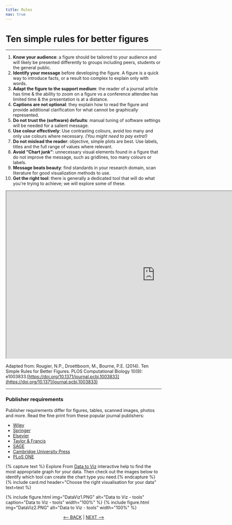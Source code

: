 ```yaml
---
title: Rules
nav: true
---
```

# Ten simple rules for better figures

-----

1. **Know your audience**: a figure should be tailored to your audience and will likely be presented differently to groups including peers, students or the general public.
2. **Identify your message** before developing the figure. A figure is a quick way to introduce facts, or a result too complex to explain only with words.
3. **Adapt the figure to the support medium**: the reader of a journal article has time & the ability to zoom on a figure vs a conference attendee has limited time & the presentation is at a distance.
4. **Captions are not optional**: they explain how to read the figure and provide additional clarification for what cannot be graphically represented.
5. **Do not trust the (software) defaults**: manual tuning of software settings will be needed for a salient message.
6. **Use colour effectively**: Use contrasting colours, avoid too many and only use colours where necessary. *(You might need to pay extra!)*
7. **Do not mislead the reader**: objective, simple plots are best.  Use labels, titles and the full range of values where relevant.
8. **Avoid “Chart junk”**: unnecessary visual elements found in a figure that do not improve the message, such as gridlines, too many colours or labels.
9. **Message beats beauty**: find standards in your research domain, scan literature for good visualization methods to use.
10. **Get the right tool**: there is generally a dedicated tool that will do what you're trying to achieve; we will explore some of these.



<iframe width="960" height="540" src="https://player.vimeo.com/video/563918770?badge=0&amp;autopause=0&amp;player_id=0&amp;app_id=58479" title="Ten simple rules for better figures"></iframe>


Adapted from: Rougier, N.P., Droettboom, M., Bourne, P.E. (2014). Ten Simple Rules for Better Figures.
PLOS Computational Biology 10(9): e1003833.[https://doi.org/10.1371/journal.pcbi.1003833](https://doi.org/10.1371/journal.pcbi.1003833)

-----

### Publisher requirements

Publisher requirements differ for figures, tables, scanned images, photos and more.  Read the fine print from these popular journal publishers:
- [Wiley](https://authorservices.wiley.com/asset/photos/electronic_artwork_guidelines.pdf)
- [Springer](https://www.springer.com/gp/authors-editors/journal-author/journal-author-helpdesk/preparation/1276#c1260)
- [Elsevier](https://www-elsevier-com.libraryproxy.griffith.edu.au/authors/author-schemas/artwork-and-media-instructions/)
- [Taylor & Francis](http://journals.taylorandfrancis.com/tfo/UEMP/UEMP-IFA-Figure-Guidelines.pdf)
- [SAGE](https://au.sagepub.com/en-gb/oce/manuscript-submission-guidelines)
- [Cambridge University Press](https://www.cambridge.org/core/services/authors/journals/journals-artwork-guide)
- [PLoS ONE](https://journals.plos.org/plosone/s/figures)


{% capture text %}
Explore From [Data to Viz](https://www.data-to-viz.com/) interactive help to find the most appropriate graph for your data.  Then check out the images below to identify which tool can create the chart type you need.{% endcapture %} 
{% include card.md header="Choose the right visualisation for your data" text=text %}


{% include figure.html img="DataViz1.PNG" alt="Data to Viz - tools" caption="Data to Viz - tools" width="100%" %} 
{% include figure.html img="DataViz2.PNG" alt="Data to Viz - tools" width="100%" %}


<p align="center">
  <a href="https://griffithunilibrary.github.io/data-vis-basics/content/0-setup.html"><-- BACK</a> |
  <a href="https://griffithunilibrary.github.io/intro-data-wrangle/content/2-lesson.html">NEXT --></a>
</p>

